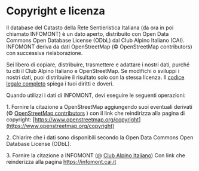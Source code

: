 # Copyright e licenza

Il database del Catasto della Rete Sentieristica Italiana (da ora in poi chiamato INFOMONT) è un dato aperto, distribuito con Open Data Commons Open Database License (ODbL) dal Club Alpino Italiano (CAI). INFOMONT deriva da dati OpenStreetMap (© OpenStreetMap contributors) con successiva rielaborazione.&#x20;

Sei libero di copiare, distribuire, trasmettere e adattare i nostri dati, purché tu citi il Club Alpino Italiano e OpenStreetMap. Se modifichi o sviluppi i nostri dati, puoi distribuire il risultato solo con la stessa licenza. Il [codice legale completo](https://opendatacommons.org/licenses/odbl/1-0/) spiega i tuoi diritti e doveri.

Quando utilizzi i dati di INFOMONT, devi eseguire le seguenti operazioni:

1\. Fornire la citazione a OpenStreetMap aggiungendo suoi eventuali derivati (© [OpenStreetMap contributors](https://www.openstreetmap.org/copyright) ) con il link che reindirizza alla pagina di copyright: [https://www.openstreetmap.org/copyright](https://www.openstreetmap.org/copyright)

2\. Chiarire che i dati sono disponibili secondo la Open Data Commons Open Database License (ODbL).

3\. Fornire la citazione a INFOMONT (@ [Club Alpino Italiano](https://infomont.cai.it/)) Con link che reinderizza alla pagina [https://infomont.cai.it ](https://infomont.cai.it)
